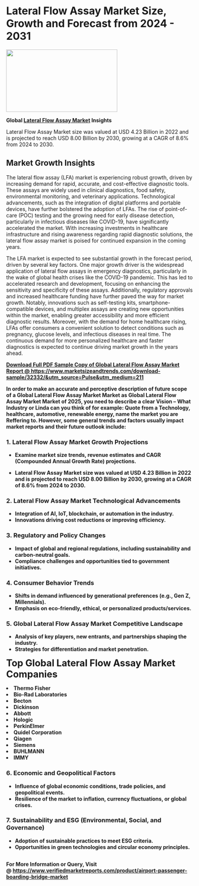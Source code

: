 <H1>Lateral Flow Assay Market Size, Growth and Forecast from 2024 - 2031</H1><img class="aligncenter size-medium wp-image-584254" src="https://thirdeyenews.in/wp-content/uploads/2024/09/Global-Market-Research-300x168.jpeg" alt="" width="300" height="168" /><p><strong>Global&nbsp;<a href="https://www.marketsizeandtrends.com/download-sample/32332/&amp;utm_source=Pulse&amp;utm_medium=211">Lateral Flow Assay Market</a> Insights</strong></p><p>Lateral Flow Assay Market size was valued at USD 4.23 Billion in 2022 and is projected to reach USD 8.00 Billion by 2030, growing at a CAGR of 8.6% from 2024 to 2030.</p><p><h2>Market Growth Insights</h2> <p>The lateral flow assay (LFA) market is experiencing robust growth, driven by increasing demand for rapid, accurate, and cost-effective diagnostic tools. These assays are widely used in clinical diagnostics, food safety, environmental monitoring, and veterinary applications. Technological advancements, such as the integration of digital platforms and portable devices, have further bolstered the adoption of LFAs. The rise of point-of-care (POC) testing and the growing need for early disease detection, particularly in infectious diseases like COVID-19, have significantly accelerated the market. With increasing investments in healthcare infrastructure and rising awareness regarding rapid diagnostic solutions, the lateral flow assay market is poised for continued expansion in the coming years.</p> <p><strong><a href="#"></a></strong></p> <p>The LFA market is expected to see substantial growth in the forecast period, driven by several key factors. One major growth driver is the widespread application of lateral flow assays in emergency diagnostics, particularly in the wake of global health crises like the COVID-19 pandemic. This has led to accelerated research and development, focusing on enhancing the sensitivity and specificity of these assays. Additionally, regulatory approvals and increased healthcare funding have further paved the way for market growth. Notably, innovations such as self-testing kits, smartphone-compatible devices, and multiplex assays are creating new opportunities within the market, enabling greater accessibility and more efficient diagnostic results. Moreover, with the demand for home healthcare rising, LFAs offer consumers a convenient solution to detect conditions such as pregnancy, glucose levels, and infectious diseases in real time. The continuous demand for more personalized healthcare and faster diagnostics is expected to continue driving market growth in the years ahead.</p> <p><strong><a href="#"></p><p><span class=""><strong>Download Full PDF Sample Copy of Global Lateral Flow Assay Market Report</strong> @ <a href="https://www.marketsizeandtrends.com/download-sample/32332/&amp;utm_source=Pulse&amp;utm_medium=211" target="_blank">https://www.marketsizeandtrends.com/download-sample/32332/&amp;utm_source=Pulse&amp;utm_medium=211</a></span></p><p>In order to make an accurate and perceptive description of future scope of a Global&nbsp;Lateral Flow Assay Market Market as Global&nbsp;Lateral Flow Assay Market Market of 2025, you need to describe a clear Vision &ndash; What Industry or Linda can you think of for example: Quote from a Technology, healthcare, automotive, renewable energy, name the market you are Reffering to. However, some general trends and factors usually impact market reports and their future outlook include:</p><h3>1.&nbsp;<strong>Lateral Flow Assay Market Growth Projections</strong></h3><ul><li>Examine market size trends, revenue estimates and CAGR (Compounded Annual Growth Rate) projections.</li><li><p>Lateral Flow Assay Market size was valued at USD 4.23 Billion in 2022 and is projected to reach USD 8.00 Billion by 2030, growing at a CAGR of 8.6% from 2024 to 2030.</p></li></ul><h3>2.&nbsp;<strong>Lateral Flow Assay Market Technological Advancements</strong></h3><ul><li>Integration of AI, IoT, blockchain, or automation in the industry.</li><li>Innovations driving cost reductions or improving efficiency.</li></ul><h3>3.&nbsp;<strong>Regulatory and Policy Changes</strong></h3><ul><li>Impact of global and regional regulations, including sustainability and carbon-neutral goals.</li><li>Compliance challenges and opportunities tied to government initiatives.</li></ul><h3>4.&nbsp;<strong>Consumer Behavior Trends</strong></h3><ul><li>Shifts in demand influenced by generational preferences (e.g., Gen Z, Millennials).</li><li>Emphasis on eco-friendly, ethical, or personalized products/services.</li></ul><h3>5.&nbsp;<strong>Global Lateral Flow Assay Market Competitive Landscape</strong></h3><ul><li>Analysis of key players, new entrants, and partnerships shaping the industry.</li><li>Strategies for differentiation and market penetration.</li></ul><p data-pm-slice="1 1 []"><span style="color: inherit; font-family: inherit; font-size: 25px;">Top Global Lateral Flow Assay Market Companies</span></p><div class="" data-test-id=""><p><li>Thermo Fisher</li><li> Bio-Rad Laboratories</li><li> Becton</li><li> Dickinson</li><li> Abbott</li><li> Hologic</li><li> PerkinElmer</li><li> Quidel Corporation</li><li> Qiagen</li><li> Siemens</li><li> BUHLMANN</li><li> IMMY</li></p></div><h3>6.&nbsp;<strong>Economic and Geopolitical Factors</strong></h3><ul><li>Influence of global economic conditions, trade policies, and geopolitical events.</li><li>Resilience of the market to inflation, currency fluctuations, or global crises.</li></ul><h3>7.&nbsp;<strong>Sustainability and ESG (Environmental, Social, and Governance)</strong></h3><ul><li>Adoption of sustainable practices to meet ESG criteria.</li><li>Opportunities in green technologies and circular economy principles.</li></ul><h2><strong style="font-size: 14px;">For More Information or Query, Visit @&nbsp;</strong><a style="background-color: #ffffff; font-size: 14px;" href="https://www.marketsizeandtrends.com/report/lateral-flow-assay-market/" target="_blank">https://www.verifiedmarketreports.com/product/airport-passenger-boarding-bridge-market</a></h2>
